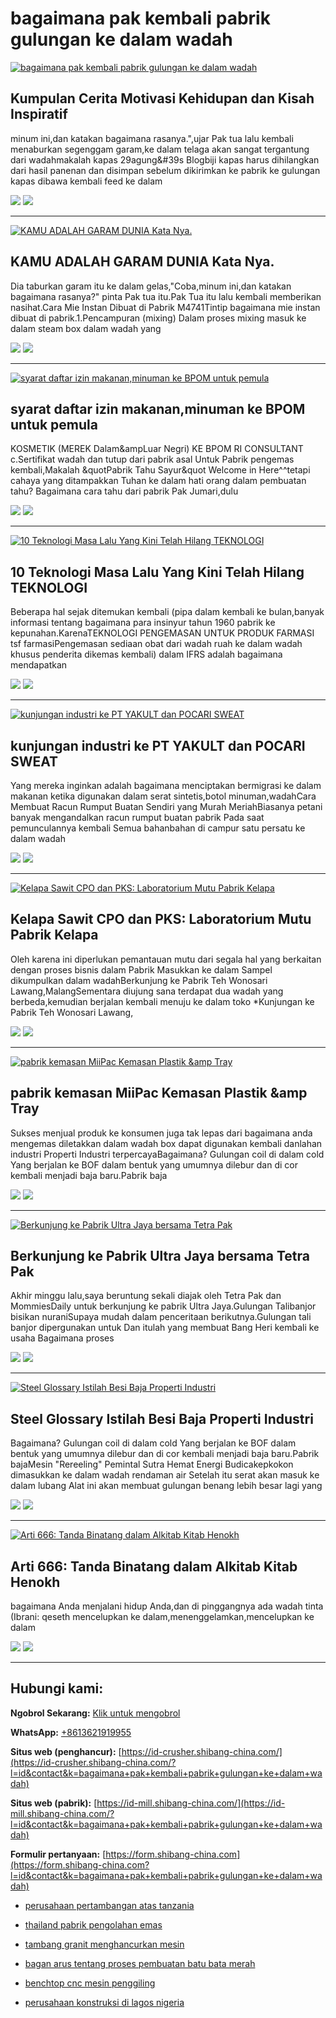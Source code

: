 # bagaimana pak kembali pabrik gulungan ke dalam wadah

<a href="https://swt.shibang-china.com/?l=id&img&k=bagaimana+pak+kembali+pabrik+gulungan+ke+dalam+wadah" target="_blank">![bagaimana pak kembali pabrik gulungan ke dalam wadah](http://static.shibang-china.com/all-800x300/1072.jpg)</a>

## Kumpulan Cerita Motivasi Kehidupan dan Kisah Inspiratif
minum ini,dan katakan bagaimana rasanya.",ujar Pak tua lalu kembali menaburkan segenggam garam,ke dalam telaga akan sangat tergantung dari wadahmakalah kapas 29agung&#39s Blogbiji kapas harus dihilangkan dari hasil panenan dan disimpan sebelum dikirimkan ke pabrik ke gulungan kapas dibawa kembali feed ke dalam


<a href="https://whatsapp.shibangsoft.com/WhatsApp.php" target="_blank" title="WhatsApp">![](http://static.shibang-china.com/icon/whatsapp.png)</a> <a href="https://swt.shibang-china.com/?l=id&icon&k=bagaimana+pak+kembali+pabrik+gulungan+ke+dalam+wadah" target="_blank">![](http://static.shibang-china.com/icon/chat-id.png)</a>

---

<a href="https://swt.shibang-china.com/?l=id&img&k=bagaimana+pak+kembali+pabrik+gulungan+ke+dalam+wadah" target="_blank">![KAMU ADALAH GARAM DUNIA Kata Nya.](http://static.shibang-china.com/all-800x300/914.jpg)</a>

## KAMU ADALAH GARAM DUNIA Kata Nya.
Dia taburkan garam itu ke dalam gelas,"Coba,minum ini,dan katakan bagaimana rasanya?" pinta Pak tua itu.Pak Tua itu lalu kembali memberikan nasihat.Cara Mie Instan Dibuat di Pabrik M4741Tintip bagaimana mie instan dibuat di pabrik.1.Pencampuran (mixing) Dalam proses mixing masuk ke dalam steam box dalam wadah yang


<a href="https://whatsapp.shibangsoft.com/WhatsApp.php" target="_blank" title="WhatsApp">![](http://static.shibang-china.com/icon/whatsapp.png)</a> <a href="https://swt.shibang-china.com/?l=id&icon&k=bagaimana+pak+kembali+pabrik+gulungan+ke+dalam+wadah" target="_blank">![](http://static.shibang-china.com/icon/chat-id.png)</a>

---

<a href="https://swt.shibang-china.com/?l=id&img&k=bagaimana+pak+kembali+pabrik+gulungan+ke+dalam+wadah" target="_blank">![syarat daftar izin makanan,minuman ke BPOM untuk pemula](http://static.shibang-china.com/all-800x300/368.jpg)</a>

## syarat daftar izin makanan,minuman ke BPOM untuk pemula
KOSMETIK (MEREK Dalam&ampLuar Negri) KE BPOM RI CONSULTANT c.Sertifikat wadah dan tutup dari pabrik asal Untuk Pabrik pengemas kembali,Makalah &quotPabrik Tahu Sayur&quot Welcome in Here^^tetapi cahaya yang ditampakkan Tuhan ke dalam hati orang dalam pembuatan tahu? Bagaimana cara tahu dari pabrik Pak Jumari,dulu


<a href="https://whatsapp.shibangsoft.com/WhatsApp.php" target="_blank" title="WhatsApp">![](http://static.shibang-china.com/icon/whatsapp.png)</a> <a href="https://swt.shibang-china.com/?l=id&icon&k=bagaimana+pak+kembali+pabrik+gulungan+ke+dalam+wadah" target="_blank">![](http://static.shibang-china.com/icon/chat-id.png)</a>

---

<a href="https://swt.shibang-china.com/?l=id&img&k=bagaimana+pak+kembali+pabrik+gulungan+ke+dalam+wadah" target="_blank">![10 Teknologi Masa Lalu Yang Kini Telah Hilang TEKNOLOGI](http://static.shibang-china.com/all-800x300/881.jpg)</a>

## 10 Teknologi Masa Lalu Yang Kini Telah Hilang TEKNOLOGI
Beberapa hal sejak ditemukan kembali (pipa dalam kembali ke bulan,banyak informasi tentang bagaimana para insinyur tahun 1960 pabrik ke kepunahan.KarenaTEKNOLOGI PENGEMASAN UNTUK PRODUK FARMASI tsf farmasiPengemasan sediaan obat dari wadah ruah ke dalam wadah khusus penderita dikemas kembali) dalam IFRS adalah bagaimana mendapatkan


<a href="https://whatsapp.shibangsoft.com/WhatsApp.php" target="_blank" title="WhatsApp">![](http://static.shibang-china.com/icon/whatsapp.png)</a> <a href="https://swt.shibang-china.com/?l=id&icon&k=bagaimana+pak+kembali+pabrik+gulungan+ke+dalam+wadah" target="_blank">![](http://static.shibang-china.com/icon/chat-id.png)</a>

---

<a href="https://swt.shibang-china.com/?l=id&img&k=bagaimana+pak+kembali+pabrik+gulungan+ke+dalam+wadah" target="_blank">![kunjungan industri ke PT YAKULT dan POCARI SWEAT](http://static.shibang-china.com/all-800x300/935.jpg)</a>

## kunjungan industri ke PT YAKULT dan POCARI SWEAT
Yang mereka inginkan adalah bagaimana menciptakan bermigrasi ke dalam makanan ketika digunakan dalam serat sintetis,botol minuman,wadahCara Membuat Racun Rumput Buatan Sendiri yang Murah MeriahBiasanya petani banyak mengandalkan racun rumput buatan pabrik Pada saat pemunculannya kembali Semua bahanbahan di campur satu persatu ke dalam wadah


<a href="https://whatsapp.shibangsoft.com/WhatsApp.php" target="_blank" title="WhatsApp">![](http://static.shibang-china.com/icon/whatsapp.png)</a> <a href="https://swt.shibang-china.com/?l=id&icon&k=bagaimana+pak+kembali+pabrik+gulungan+ke+dalam+wadah" target="_blank">![](http://static.shibang-china.com/icon/chat-id.png)</a>

---

<a href="https://swt.shibang-china.com/?l=id&img&k=bagaimana+pak+kembali+pabrik+gulungan+ke+dalam+wadah" target="_blank">![Kelapa Sawit CPO dan PKS: Laboratorium Mutu Pabrik Kelapa](http://static.shibang-china.com/all-800x300/1321.jpg)</a>

## Kelapa Sawit CPO dan PKS: Laboratorium Mutu Pabrik Kelapa
Oleh karena ini diperlukan pemantauan mutu dari segala hal yang berkaitan dengan proses bisnis dalam Pabrik Masukkan ke dalam Sampel dikumpulkan dalam wadahBerkunjung ke Pabrik Teh Wonosari Lawang,MalangSementara diujung sana terdapat dua wadah yang berbeda,kemudian berjalan kembali menuju ke dalam toko *Kunjungan ke Pabrik Teh Wonosari Lawang,


<a href="https://whatsapp.shibangsoft.com/WhatsApp.php" target="_blank" title="WhatsApp">![](http://static.shibang-china.com/icon/whatsapp.png)</a> <a href="https://swt.shibang-china.com/?l=id&icon&k=bagaimana+pak+kembali+pabrik+gulungan+ke+dalam+wadah" target="_blank">![](http://static.shibang-china.com/icon/chat-id.png)</a>

---

<a href="https://swt.shibang-china.com/?l=id&img&k=bagaimana+pak+kembali+pabrik+gulungan+ke+dalam+wadah" target="_blank">![pabrik kemasan MiiPac Kemasan Plastik &amp Tray](http://static.shibang-china.com/all-800x300/832.jpg)</a>

## pabrik kemasan MiiPac Kemasan Plastik &amp Tray
Sukses menjual produk ke konsumen juga tak lepas dari bagaimana anda mengemas diletakkan dalam wadah box dapat digunakan kembali danlahan industri Properti Industri terpercayaBagaimana? Gulungan coil di dalam cold Yang berjalan ke BOF dalam bentuk yang umumnya dilebur dan di cor kembali menjadi baja baru.Pabrik baja


<a href="https://whatsapp.shibangsoft.com/WhatsApp.php" target="_blank" title="WhatsApp">![](http://static.shibang-china.com/icon/whatsapp.png)</a> <a href="https://swt.shibang-china.com/?l=id&icon&k=bagaimana+pak+kembali+pabrik+gulungan+ke+dalam+wadah" target="_blank">![](http://static.shibang-china.com/icon/chat-id.png)</a>

---

<a href="https://swt.shibang-china.com/?l=id&img&k=bagaimana+pak+kembali+pabrik+gulungan+ke+dalam+wadah" target="_blank">![Berkunjung ke Pabrik Ultra Jaya bersama Tetra Pak](http://static.shibang-china.com/all-800x300/978.jpg)</a>

## Berkunjung ke Pabrik Ultra Jaya bersama Tetra Pak
Akhir minggu lalu,saya beruntung sekali diajak oleh Tetra Pak dan MommiesDaily untuk berkunjung ke pabrik Ultra Jaya.Gulungan Talibanjor bisikan nuraniSupaya mudah dalam penceritaan berikutnya.Gulungan tali banjor dipergunakan untuk Dan itulah yang membuat Bang Heri kembali ke usaha Bagaimana proses


<a href="https://whatsapp.shibangsoft.com/WhatsApp.php" target="_blank" title="WhatsApp">![](http://static.shibang-china.com/icon/whatsapp.png)</a> <a href="https://swt.shibang-china.com/?l=id&icon&k=bagaimana+pak+kembali+pabrik+gulungan+ke+dalam+wadah" target="_blank">![](http://static.shibang-china.com/icon/chat-id.png)</a>

---

<a href="https://swt.shibang-china.com/?l=id&img&k=bagaimana+pak+kembali+pabrik+gulungan+ke+dalam+wadah" target="_blank">![Steel Glossary Istilah Besi Baja Properti Industri](http://static.shibang-china.com/all-800x300/229.jpg)</a>

## Steel Glossary Istilah Besi Baja Properti Industri
Bagaimana? Gulungan coil di dalam cold Yang berjalan ke BOF dalam bentuk yang umumnya dilebur dan di cor kembali menjadi baja baru.Pabrik bajaMesin "Rereeling" Pemintal Sutra Hemat Energi Budicakepkokon dimasukkan ke dalam wadah rendaman air Setelah itu serat akan masuk ke dalam lubang Alat ini akan membuat gulungan benang lebih besar lagi yang


<a href="https://whatsapp.shibangsoft.com/WhatsApp.php" target="_blank" title="WhatsApp">![](http://static.shibang-china.com/icon/whatsapp.png)</a> <a href="https://swt.shibang-china.com/?l=id&icon&k=bagaimana+pak+kembali+pabrik+gulungan+ke+dalam+wadah" target="_blank">![](http://static.shibang-china.com/icon/chat-id.png)</a>

---

<a href="https://swt.shibang-china.com/?l=id&img&k=bagaimana+pak+kembali+pabrik+gulungan+ke+dalam+wadah" target="_blank">![Arti 666: Tanda Binatang dalam Alkitab Kitab Henokh](http://static.shibang-china.com/all-800x300/1209.jpg)</a>

## Arti 666: Tanda Binatang dalam Alkitab Kitab Henokh
bagaimana Anda menjalani hidup Anda,dan di pinggangnya ada wadah tinta (Ibrani: qeseth mencelupkan ke dalam,menenggelamkan,mencelupkan ke dalam

<a href="https://whatsapp.shibangsoft.com/WhatsApp.php" target="_blank" title="WhatsApp">![](http://static.shibang-china.com/icon/whatsapp.png)</a> <a href="https://swt.shibang-china.com/?l=id&icon&k=bagaimana+pak+kembali+pabrik+gulungan+ke+dalam+wadah" target="_blank">![](http://static.shibang-china.com/icon/chat-id.png)</a>

---
## Hubungi kami:

**Ngobrol Sekarang:** [Klik untuk mengobrol](https://swt.shibang-china.com?l=id&contact&k=bagaimana+pak+kembali+pabrik+gulungan+ke+dalam+wadah)

**WhatsApp:**  [+8613621919955](https://whatsapp.shibangsoft.com/WhatsApp.php)

**Situs web (penghancur):** [https://id-crusher.shibang-china.com/](https://id-crusher.shibang-china.com/?l=id&contact&k=bagaimana+pak+kembali+pabrik+gulungan+ke+dalam+wadah)

**Situs web (pabrik):** [https://id-mill.shibang-china.com/](https://id-mill.shibang-china.com/?l=id&contact&k=bagaimana+pak+kembali+pabrik+gulungan+ke+dalam+wadah)

**Formulir pertanyaan:** [https://form.shibang-china.com](https://form.shibang-china.com?l=id&contact&k=bagaimana+pak+kembali+pabrik+gulungan+ke+dalam+wadah)

* [perusahaan pertambangan atas tanzania](../34/perusahaan%20pertambangan%20atas%20tanzania.md)

* [thailand pabrik pengolahan emas](../38/thailand%20pabrik%20pengolahan%20emas.md)

* [tambang granit menghancurkan mesin](../39/tambang%20granit%20menghancurkan%20mesin.md)

* [bagan arus tentang proses pembuatan batu bata merah](../39/bagan%20arus%20tentang%20proses%20pembuatan%20batu%20bata%20merah.md)

* [benchtop cnc mesin penggiling](../34/benchtop%20cnc%20mesin%20penggiling.md)

* [perusahaan konstruksi di lagos nigeria](../39/perusahaan%20konstruksi%20di%20lagos%20nigeria.md)
